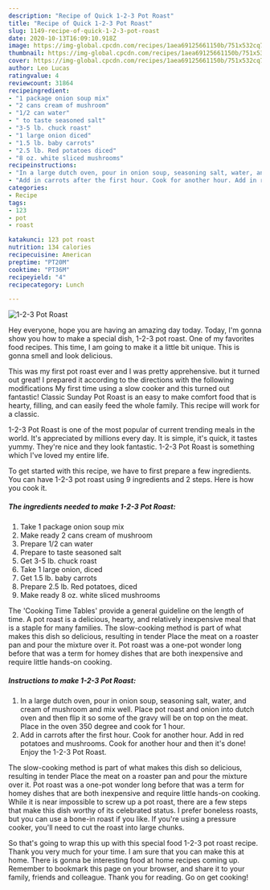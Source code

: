 ```yaml
---
description: "Recipe of Quick 1-2-3 Pot Roast"
title: "Recipe of Quick 1-2-3 Pot Roast"
slug: 1149-recipe-of-quick-1-2-3-pot-roast
date: 2020-10-13T16:09:10.918Z
image: https://img-global.cpcdn.com/recipes/1aea69125661150b/751x532cq70/1-2-3-pot-roast-recipe-main-photo.jpg
thumbnail: https://img-global.cpcdn.com/recipes/1aea69125661150b/751x532cq70/1-2-3-pot-roast-recipe-main-photo.jpg
cover: https://img-global.cpcdn.com/recipes/1aea69125661150b/751x532cq70/1-2-3-pot-roast-recipe-main-photo.jpg
author: Leo Lucas
ratingvalue: 4
reviewcount: 31864
recipeingredient:
- "1 package onion soup mix"
- "2 cans cream of mushroom"
- "1/2 can water"
- " to taste seasoned salt"
- "3-5 lb. chuck roast"
- "1 large onion diced"
- "1.5 lb. baby carrots"
- "2.5 lb. Red potatoes diced"
- "8 oz. white sliced mushrooms"
recipeinstructions:
- "In a large dutch oven, pour in onion soup, seasoning salt, water, and cream of mushroom and mix well. Place pot roast and onion into dutch oven and then flip it so some of the gravy will be on top on the meat. Place in the oven 350 degree and cook for 1 hour."
- "Add in carrots after the first hour. Cook for another hour. Add in red potatoes and mushrooms. Cook for another hour and then it&#39;s done! Enjoy the 1-2-3 Pot Roast."
categories:
- Recipe
tags:
- 123
- pot
- roast

katakunci: 123 pot roast 
nutrition: 134 calories
recipecuisine: American
preptime: "PT20M"
cooktime: "PT36M"
recipeyield: "4"
recipecategory: Lunch

---
```



![1-2-3 Pot Roast](https://img-global.cpcdn.com/recipes/1aea69125661150b/751x532cq70/1-2-3-pot-roast-recipe-main-photo.jpg)

Hey everyone, hope you are having an amazing day today. Today, I'm gonna show you how to make a special dish, 1-2-3 pot roast. One of my favorites food recipes. This time, I am going to make it a little bit unique. This is gonna smell and look delicious.

This was my first pot roast ever and I was pretty apprehensive. but it turned out great! I prepared it according to the directions with the following modifications My first time using a slow cooker and this turned out fantastic! Classic Sunday Pot Roast is an easy to make comfort food that is hearty, filling, and can easily feed the whole family. This recipe will work for a classic.

1-2-3 Pot Roast is one of the most popular of current trending meals in the world. It's appreciated by millions every day. It is simple, it's quick, it tastes yummy. They're nice and they look fantastic. 1-2-3 Pot Roast is something which I've loved my entire life.


To get started with this recipe, we have to first prepare a few ingredients. You can have 1-2-3 pot roast using 9 ingredients and 2 steps. Here is how you cook it.

<!--inarticleads1-->

##### The ingredients needed to make 1-2-3 Pot Roast:

1. Take 1 package onion soup mix
1. Make ready 2 cans cream of mushroom
1. Prepare 1/2 can water
1. Prepare  to taste seasoned salt
1. Get 3-5 lb. chuck roast
1. Take 1 large onion, diced
1. Get 1.5 lb. baby carrots
1. Prepare 2.5 lb. Red potatoes, diced
1. Make ready 8 oz. white sliced mushrooms


The &#39;Cooking Time Tables&#39; provide a general guideline on the length of time. A pot roast is a delicious, hearty, and relatively inexpensive meal that is a staple for many families. The slow-cooking method is part of what makes this dish so delicious, resulting in tender Place the meat on a roaster pan and pour the mixture over it. Pot roast was a one-pot wonder long before that was a term for homey dishes that are both inexpensive and require little hands-on cooking. 

<!--inarticleads2-->

##### Instructions to make 1-2-3 Pot Roast:

1. In a large dutch oven, pour in onion soup, seasoning salt, water, and cream of mushroom and mix well. Place pot roast and onion into dutch oven and then flip it so some of the gravy will be on top on the meat. Place in the oven 350 degree and cook for 1 hour.
1. Add in carrots after the first hour. Cook for another hour. Add in red potatoes and mushrooms. Cook for another hour and then it&#39;s done! Enjoy the 1-2-3 Pot Roast.


The slow-cooking method is part of what makes this dish so delicious, resulting in tender Place the meat on a roaster pan and pour the mixture over it. Pot roast was a one-pot wonder long before that was a term for homey dishes that are both inexpensive and require little hands-on cooking. While it is near impossible to screw up a pot roast, there are a few steps that make this dish worthy of its celebrated status. I prefer boneless roasts, but you can use a bone-in roast if you like. If you&#39;re using a pressure cooker, you&#39;ll need to cut the roast into large chunks. 

So that's going to wrap this up with this special food 1-2-3 pot roast recipe. Thank you very much for your time. I am sure that you can make this at home. There is gonna be interesting food at home recipes coming up. Remember to bookmark this page on your browser, and share it to your family, friends and colleague. Thank you for reading. Go on get cooking!
